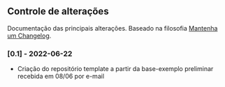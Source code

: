 ## Controle de alterações

Documentação das principais alterações. Baseado na filosofia [Mantenha um Changelog](https://keepachangelog.com/pt-BR/1.0.0/).

### [0.1] - 2022-06-22

- Criação do repositório template a partir da base-exemplo preliminar recebida em 08/06 por e-mail
